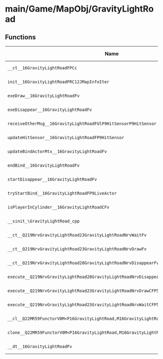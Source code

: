 # main/Game/MapObj/GravityLightRoad

## Functions

| Name | Address | Match % |
|------|---------|---------|
| `__ct__16GravityLightRoadFPCc` | `0x801E2E60` | :x: (0.0%) |
| `init__16GravityLightRoadFRC12JMapInfoIter` | `0x801E2EC0` | :x: (0.0%) |
| `exeDraw__16GravityLightRoadFv` | `0x801E3030` | :x: (0.0%) |
| `exeDisappear__16GravityLightRoadFv` | `0x801E3160` | :x: (0.0%) |
| `receiveOtherMsg__16GravityLightRoadFUlP9HitSensorP9HitSensor` | `0x801E31C8` | :x: (0.0%) |
| `updateHitSensor__16GravityLightRoadFP9HitSensor` | `0x801E3278` | :x: (0.0%) |
| `updateBindActorMtx__16GravityLightRoadFv` | `0x801E32EC` | :x: (0.0%) |
| `endBind__16GravityLightRoadFv` | `0x801E3388` | :x: (0.0%) |
| `startDisappear__16GravityLightRoadFv` | `0x801E3404` | :x: (0.0%) |
| `tryStartBind__16GravityLightRoadFP9LiveActor` | `0x801E3448` | :x: (0.0%) |
| `isPlayerInCylinder__16GravityLightRoadCFv` | `0x801E34D0` | :x: (0.0%) |
| `__sinit_\GravityLightRoad_cpp` | `0x801E35A0` | :x: (0.0%) |
| `__ct__Q219NrvGravityLightRoad23GravityLightRoadNrvWaitFv` | `0x801E35D4` | :x: (0.0%) |
| `__ct__Q219NrvGravityLightRoad23GravityLightRoadNrvDrawFv` | `0x801E35E4` | :x: (0.0%) |
| `__ct__Q219NrvGravityLightRoad28GravityLightRoadNrvDisappearFv` | `0x801E35F4` | :x: (0.0%) |
| `execute__Q219NrvGravityLightRoad28GravityLightRoadNrvDisappearCFP5Spine` | `0x801E3604` | :x: (0.0%) |
| `execute__Q219NrvGravityLightRoad23GravityLightRoadNrvDrawCFP5Spine` | `0x801E360C` | :x: (0.0%) |
| `execute__Q219NrvGravityLightRoad23GravityLightRoadNrvWaitCFP5Spine` | `0x801E3614` | :x: (0.0%) |
| `__cl__Q22MR59FunctorV0M<P16GravityLightRoad,M16GravityLightRoadFPCvPv_v>CFv` | `0x801E365C` | :x: (0.0%) |
| `clone__Q22MR59FunctorV0M<P16GravityLightRoad,M16GravityLightRoadFPCvPv_v>CFP7JKRHeap` | `0x801E368C` | :x: (0.0%) |
| `__dt__16GravityLightRoadFv` | `0x801E36F4` | :x: (0.0%) |